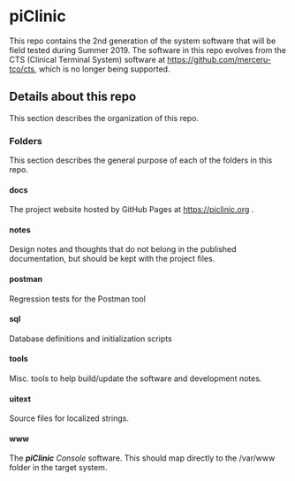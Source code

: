 # piClinic

This repo contains the 2nd generation of the system software that will be field tested during Summer 2019. The software in this repo evolves from the CTS (Clinical Terminal System) software at https://github.com/merceru-tco/cts, which is no longer being supported.

## Details about this repo

This section describes the organization of this repo.

### Folders

This section describes the general purpose of each of the folders in this repo.

#### docs

The project website hosted by GitHub Pages at https://piclinic.org .

#### notes

Design notes and thoughts that do not belong in the published documentation, but should be kept with the project files.

#### postman

Regression tests for the Postman tool

#### sql

Database definitions and initialization scripts

#### tools

Misc. tools to help build/update the software and development notes.

#### uitext

Source files for localized strings.

#### www

The _**piClinic** Console_ software. This should map directly to the /var/www folder in the target system.
